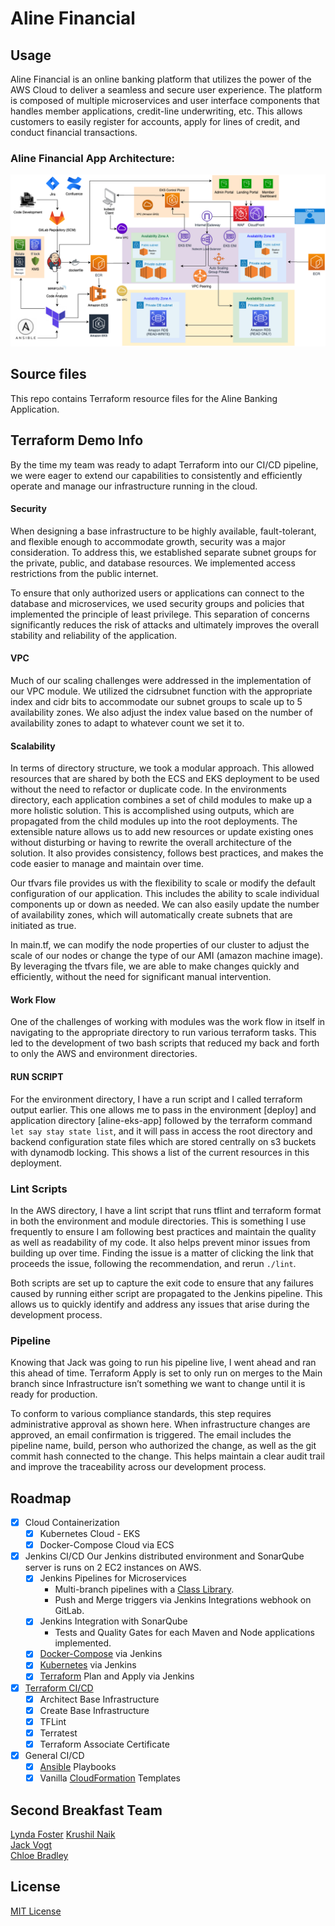 # Aline Financial

## Usage

Aline Financial is an online banking platform that utilizes the power of the AWS Cloud to deliver a seamless and secure user experience. The platform is composed of multiple microservices and user interface components that handles member applications, credit-line underwriting, etc. This allows customers to easily register for accounts, apply for lines of credit, and conduct financial transactions. 

### Aline Financial App Architecture:

![logo](Cloud_Architecture_Expanded.png)

## Source files
This repo contains Terraform resource files for the Aline Banking Application. 

## Terraform Demo Info

By the time my team was ready to adapt Terraform into our CI/CD pipeline, we were eager to extend our capabilities to consistently and efficiently operate and manage our infrastructure running in the cloud. 

#### Security
When designing a base infrastructure to be highly available, fault-tolerant, and flexible enough to accommodate growth, security was a major consideration. To address this, we established separate subnet groups for the private, public, and database resources. We implemented access restrictions from the public internet. 

To ensure that only authorized users or applications can connect to the database and microservices, we used security groups and policies that implemented the principle of least privilege. This separation of concerns significantly reduces the risk of attacks and ultimately improves the overall stability and reliability of the application. 

#### VPC
Much of our scaling challenges were addressed in the implementation of our VPC module. We utilized the cidrsubnet function with the appropriate index and cidr bits to accommodate our subnet groups to scale up to 5 availability zones. We also adjust the index value based on the number of availability zones to adapt to whatever count we set it to. 

#### Scalability
In terms of directory structure, we took a modular approach. This allowed resources that are shared by both the ECS and EKS deployment to be used without the need to refactor or duplicate code. In the environments directory, each application combines a set of child modules to make up a more holistic solution. This is accomplished using outputs, which are propagated from the child modules up into the root deployments. The extensible nature allows us to add new resources or update existing ones without disturbing or having to rewrite the overall architecture of the solution. It also provides consistency, follows best practices, and makes the code easier to manage and maintain over time. 

Our tfvars file provides us with the flexibility to scale or modify the default configuration of our application. This includes the ability to scale individual components up or down as needed. We can also easily update the number of availability zones, which will automatically create subnets that are initiated as true. 

In main.tf, we can modify the node properties of our cluster to adjust the scale of our nodes or change the type of our AMI (amazon machine image). By leveraging the tfvars file, we are able to make changes quickly and efficiently, without the need for significant manual intervention. 

#### Work Flow
One of the challenges of working with modules was the work flow in itself in navigating to the appropriate directory to run various terraform tasks. This led to the development of two bash scripts that reduced my back and forth to only the AWS and environment directories.   

#### RUN SCRIPT
For the environment directory, I have a run script and I called terraform output earlier. This one allows me to pass in the environment [deploy] and application directory [aline-eks-app] followed by the terraform command `let say stay state list`, and it will pass in access the root directory and backend configuration state files which are stored centrally on s3 buckets with dynamodb locking. This shows a list of the current resources in this deployment. 

### Lint Scripts
In the AWS directory, I have a lint script that runs tflint and terraform format in both the environment and module directories. This is something I use frequently to ensure I am following best practices and maintain the quality as well as readability of my code. It also helps prevent minor issues from building up over time. Finding the issue is a matter of clicking the link that proceeds the issue, following the recommendation, and rerun `./lint`. 

Both scripts are set up to capture the exit code to ensure that any failures caused by running either script are propagated to the Jenkins pipeline. This allows us to quickly identify and address any issues that arise during the development process. 

### Pipeline
Knowing that Jack was going to run his pipeline live, I went ahead and ran this ahead of time. Terraform Apply is set to only run on merges to the Main branch since Infrastructure isn’t something we want to change until it is ready for production. 

To conform to various compliance standards, this step requires administrative approval as shown here. When infrastructure changes are approved, an email confirmation is triggered. The email includes the pipeline name, build, person who authorized the change, as well as the git commit hash connected to the change. This helps maintain a clear audit trail and improve the traceability across our development process. 

## Roadmap

- [x] Cloud Containerization
    - [x] Kubernetes Cloud - EKS
    - [x] Docker-Compose Cloud via ECS

- [x] Jenkins CI/CD
Our Jenkins distributed environment and SonarQube server is runs on 2 EC2 instances on AWS.  
    - [x] Jenkins Pipelines for Microservices
        - Multi-branch pipelines with a [Class Library](https://git1.smoothstack.com/cohorts/2022/organizations/cyber-cumulus/lynda-foster/lib-aline).
        - Push and Merge triggers via Jenkins Integrations webhook on GitLab. 
    - [x] Jenkins Integration with SonarQube
        - Tests and Quality Gates for each Maven and Node applications implemented. 
    - [x] [Docker-Compose](https://github.com/lfost42/aline-cicd) via Jenkins
    - [x] [Kubernetes](https://github.com/lfost42/aline-cicd) via Jenkins
    - [x] [Terraform](https://github.com/lfost42/aline-dev-infra) Plan and Apply via Jenkins

- [x] [Terraform CI/CD](https://github.com/lfost42/aline-dev-infra)
    - [x] Architect Base Infrastructure
    - [x] Create Base Infrastructure
    - [x] TFLint
    - [x] Terratest
    - [x] Terraform Associate Certificate

- [x] General CI/CD
    - [x] [Ansible](https://github.com/lfost42/aline-dev-infra) Playbooks
    - [x] Vanilla [CloudFormation](https://github.com/lfost42/aline-dev-infra) Templates

## Second Breakfast Team
[Lynda Foster](https://github.com/lfost42)
[Krushil Naik](https://github.com/krushilnaik)<br>
[Jack Vogt](https://github.com/jwvogt)<br>
[Chloe Bradley](https://www.linkedin.com/in/chloe-bradley-978272251/)

## License
[MIT License](LICENSE)